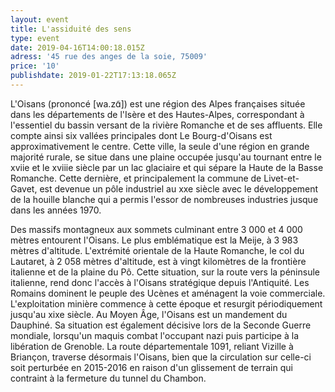 ```yaml
---
layout: event
title: L'assiduité des sens
type: event
date: 2019-04-16T14:00:18.015Z
adress: '45 rue des anges de la soie, 75009'
price: '10'
publishdate: 2019-01-22T17:13:18.065Z
---
```

L'Oisans (prononcé \[wa.zɑ̃]) est une région des Alpes françaises située dans les départements de l'Isère et des Hautes-Alpes, correspondant à l'essentiel du bassin versant de la rivière Romanche et de ses affluents. Elle compte ainsi six vallées principales dont Le Bourg-d'Oisans est approximativement le centre. Cette ville, la seule d'une région en grande majorité rurale, se situe dans une plaine occupée jusqu'au tournant entre le xviie et le xviiie siècle par un lac glaciaire et qui sépare la Haute de la Basse Romanche. Cette dernière, et principalement la commune de Livet-et-Gavet, est devenue un pôle industriel au xxe siècle avec le développement de la houille blanche qui a permis l'essor de nombreuses industries jusque dans les années 1970.

Des massifs montagneux aux sommets culminant entre 3 000 et 4 000 mètres entourent l'Oisans. Le plus emblématique est la Meije, à 3 983 mètres d'altitude. L'extrémité orientale de la Haute Romanche, le col du Lautaret, à 2 058 mètres d'altitude, est à vingt kilomètres de la frontière italienne et de la plaine du Pô. Cette situation, sur la route vers la péninsule italienne, rend donc l'accès à l'Oisans stratégique depuis l'Antiquité. Les Romains dominent le peuple des Ucènes et aménagent la voie commerciale. L'exploitation minière commence à cette époque et resurgit périodiquement jusqu'au xixe siècle. Au Moyen Âge, l'Oisans est un mandement du Dauphiné. Sa situation est également décisive lors de la Seconde Guerre mondiale, lorsqu'un maquis combat l'occupant nazi puis participe à la libération de Grenoble. La route départementale 1091, reliant Vizille à Briançon, traverse désormais l'Oisans, bien que la circulation sur celle-ci soit perturbée en 2015-2016 en raison d'un glissement de terrain qui contraint à la fermeture du tunnel du Chambon.
